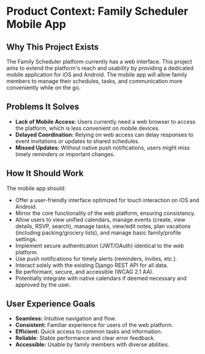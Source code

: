 # Product Context: Family Scheduler Mobile App

## Why This Project Exists

The Family Scheduler platform currently has a web interface. This project aims to extend the platform's reach and usability by providing a dedicated mobile application for iOS and Android. The mobile app will allow family members to manage their schedules, tasks, and communication more conveniently while on the go.

## Problems It Solves

*   **Lack of Mobile Access:** Users currently need a web browser to access the platform, which is less convenient on mobile devices.
*   **Delayed Coordination:** Relying on web access can delay responses to event invitations or updates to shared schedules.
*   **Missed Updates:** Without native push notifications, users might miss timely reminders or important changes.

## How It Should Work

The mobile app should:
*   Offer a user-friendly interface optimized for touch interaction on iOS and Android.
*   Mirror the core functionality of the web platform, ensuring consistency.
*   Allow users to view unified calendars, manage events (create, view details, RSVP, search), manage tasks, view/edit notes, plan vacations (including packing/grocery lists), and manage basic family/profile settings.
*   Implement secure authentication (JWT/OAuth) identical to the web platform.
*   Use push notifications for timely alerts (reminders, invites, etc.).
*   Interact solely with the existing Django REST API for all data.
*   Be performant, secure, and accessible (WCAG 2.1 AA).
*   Potentially integrate with native calendars if deemed necessary and approved by the user.

## User Experience Goals

*   **Seamless:** Intuitive navigation and flow.
*   **Consistent:** Familiar experience for users of the web platform.
*   **Efficient:** Quick access to common tasks and information.
*   **Reliable:** Stable performance and clear error feedback.
*   **Accessible:** Usable by family members with diverse abilities.
